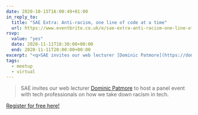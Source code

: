 ```yaml
---
date: 2020-10-15T16:00:49+01:00
in_reply_to:
  title: "SAE Extra: Anti-racism, one line of code at a time"
  url: https://www.eventbrite.co.uk/e/sae-extra-anti-racism-one-line-of-code-at-a-time-tickets-125290937567
rsvp:
  value: "yes"
  date: 2020-11-11T18:30:00+00:00
  end: 2020-11-11T20:00:00+00:00
excerpt: "<q>SAE invites our web lecturer [Dominic Patmore](https://dompatmore.com) to host a panel event with tech professionals on how we take down racism in tech."
tags:
  - meetup
  - virtual
---
```


> SAE invites our web lecturer [Dominic Patmore](https://dompatmore.com) to host a panel event with tech professionals on how we take down racism in tech.

[Register for free here!](https://www.eventbrite.co.uk/e/sae-extra-anti-racism-one-line-of-code-at-a-time-tickets-125290937567)
